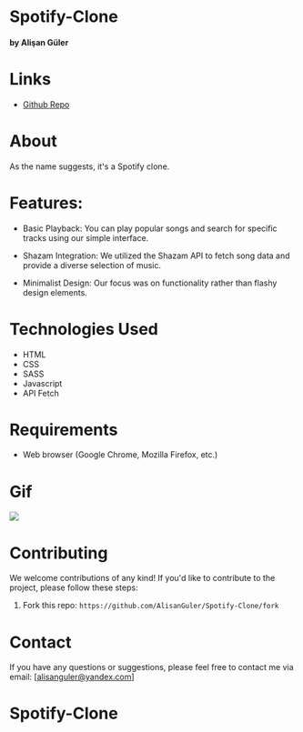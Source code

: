 # Spotify-Clone

#### by Alişan Güler


# Links

- [Github Repo](https://github.com/AlisanGuler/Spotify-Clone)

# About

 As the name suggests, it's a Spotify clone.

# Features:

- Basic Playback: You can play popular songs and search for specific tracks using our simple interface.

- Shazam Integration: We utilized the Shazam API to fetch song data and provide a diverse selection of music.

- Minimalist Design: Our focus was on functionality rather than flashy design elements.

# Technologies Used

- HTML
- CSS
- SASS
- Javascript
- API Fetch

# Requirements

- Web browser (Google Chrome, Mozilla Firefox, etc.)

# Gif

<img src="/spotify.gif" max-width="100%" height="auto" >


# Contributing

We welcome contributions of any kind! If you'd like to contribute to the project, please follow these steps:

1. Fork this repo: `https://github.com/AlisanGuler/Spotify-Clone/fork`

# Contact

If you have any questions or suggestions, please feel free to contact me via email: [alisanguler@yandex.com]

# Spotify-Clone